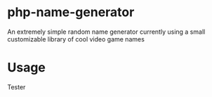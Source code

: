 # php-name-generator
An extremely simple random name generator currently using a small customizable library of cool video game names

# Usage
Tester
